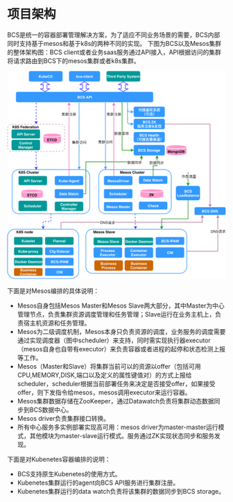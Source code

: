 # 项目架构

BCS是统一的容器部署管理解决方案，为了适应不同业务场景的需要，BCS内部同时支持基于mesos和基于k8s的两种不同的实现。
下图为BCS以及Mesos集群的整体架构图：BCS client或者业务saas服务通过API接入，API根据访问的集群将请求路由到BCS下的mesos集群或者k8s集群。

![image.png](./bcs-ar-open.png)

下面是对Mesos编排的具体说明：
* Mesos自身包括Mesos Master和Mesos Slave两大部分，其中Master为中心管理节点，负责集群资源调度管理和任务管理；Slave运行在业务主机上，负责宿主机资源和任务管理。
* Mesos为二级调度机制，Mesos本身只负责资源的调度，业务服务的调度需要通过实现调度器（图中scheduler）来支持，同时需实现执行器executor（mesos自身也自带有executor）来负责容器或者进程的起停和状态检测上报等工作。
* Mesos（Master和Slave）将集群当前可以的资源以offer（包括可用CPU,MEMORY,DISK,端口以及定义的属性键值对）的方式上报给scheduler，scheduler根据当前部署任务来决定是否接受offer，如果接受offer，则下发指令给mesos，mesos调用executor来运行容器。
* Mesos集群数据存储在ZooKeeper，通过Datawatch负责将集群动态数据同步到BCS数据中心。
* Mesos driver负责集群接口转换。
* 所有中心服务多实例部署实现高可用：mesos driver为master-master运行模式，其他模块为master-slave运行模式。服务通过ZK实现状态同步和服务发现。

下面是对Kubenetes容器编排的说明：
* BCS支持原生Kubenetes的使用方式。
* Kubenetes集群运行的agent向BCS API服务进行集群注册。
* Kubenetes集群运行的data watch负责将该集群的数据同步到BCS storage。